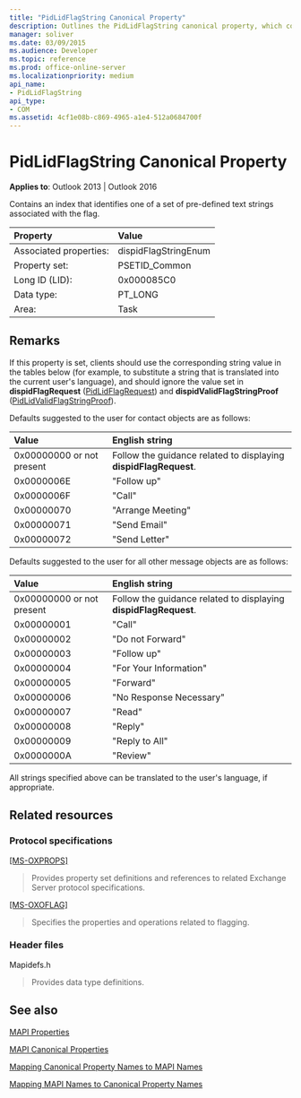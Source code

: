 ```yaml
---
title: "PidLidFlagString Canonical Property"
description: Outlines the PidLidFlagString canonical property, which contains an index that identifies one of a set of pre-defined text strings associated with the flag.
manager: soliver
ms.date: 03/09/2015
ms.audience: Developer
ms.topic: reference
ms.prod: office-online-server
ms.localizationpriority: medium
api_name:
- PidLidFlagString
api_type:
- COM
ms.assetid: 4cf1e08b-c869-4965-a1e4-512a0684700f
---
```


# PidLidFlagString Canonical Property

  
  
**Applies to**: Outlook 2013 | Outlook 2016 
  
Contains an index that identifies one of a set of pre-defined text strings associated with the flag.
  
|Property|Value|
|:-----|:-----|
|Associated properties:  <br/> |dispidFlagStringEnum  <br/> |
|Property set:  <br/> |PSETID_Common  <br/> |
|Long ID (LID):  <br/> |0x000085C0  <br/> |
|Data type:  <br/> |PT_LONG  <br/> |
|Area:  <br/> |Task  <br/> |
   
## Remarks

If this property is set, clients should use the corresponding string value in the tables below (for example, to substitute a string that is translated into the current user's language), and should ignore the value set in **dispidFlagRequest** ([PidLidFlagRequest](pidlidflagrequest-canonical-property.md)) and **dispidValidFlagStringProof** ([PidLidValidFlagStringProof](pidlidvalidflagstringproof-canonical-property.md)). 
  
Defaults suggested to the user for contact objects are as follows:
  
|**Value**|**English string**|
|:-----|:-----|
|0x00000000 or not present  <br/> | Follow the guidance related to displaying **dispidFlagRequest**. |
|0x0000006E  <br/> |"Follow up"  <br/> |
|0x0000006F  <br/> |"Call"  <br/> |
|0x00000070  <br/> |"Arrange Meeting"  <br/> |
|0x00000071  <br/> |"Send Email"  <br/> |
|0x00000072  <br/> |"Send Letter"  <br/> |
   
Defaults suggested to the user for all other message objects are as follows:
  
|**Value**|**English string**|
|:-----|:-----|
|0x00000000 or not present  <br/> | Follow the guidance related to displaying **dispidFlagRequest**. |
|0x00000001  <br/> |"Call"  <br/> |
|0x00000002  <br/> |"Do not Forward"  <br/> |
|0x00000003  <br/> |"Follow up"  <br/> |
|0x00000004  <br/> |"For Your Information"  <br/> |
|0x00000005  <br/> |"Forward"  <br/> |
|0x00000006  <br/> |"No Response Necessary"  <br/> |
|0x00000007  <br/> |"Read"  <br/> |
|0x00000008  <br/> |"Reply"  <br/> |
|0x00000009  <br/> |"Reply to All"  <br/> |
|0x0000000A  <br/> |"Review"  <br/> |
   
All strings specified above can be translated to the user's language, if appropriate.
  
## Related resources

### Protocol specifications

[[MS-OXPROPS]](https://msdn.microsoft.com/library/f6ab1613-aefe-447d-a49c-18217230b148%28Office.15%29.aspx)
  
> Provides property set definitions and references to related Exchange Server protocol specifications.
    
[[MS-OXOFLAG]](https://msdn.microsoft.com/library/f1e50be4-ed30-4c2a-b5cb-8ff3aaaf9b91%28Office.15%29.aspx)
  
> Specifies the properties and operations related to flagging.
    
### Header files

Mapidefs.h
  
> Provides data type definitions.
    
## See also



[MAPI Properties](mapi-properties.md)
  
[MAPI Canonical Properties](mapi-canonical-properties.md)
  
[Mapping Canonical Property Names to MAPI Names](mapping-canonical-property-names-to-mapi-names.md)
  
[Mapping MAPI Names to Canonical Property Names](mapping-mapi-names-to-canonical-property-names.md)

